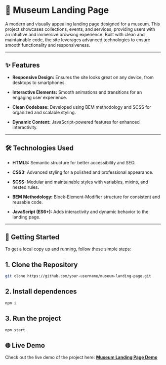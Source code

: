 # 🎨 Museum Landing Page

A modern and visually appealing landing page designed for a museum. This project showcases collections, events, and services, providing users with an intuitive and immersive browsing experience. Built with clean and maintainable code, the site leverages advanced technologies to ensure smooth functionality and responsiveness.

---

## ✨ Features

- **Responsive Design:**
  Ensures the site looks great on any device, from desktops to smartphones.

- **Interactive Elements:**
  Smooth animations and transitions for an engaging user experience.

- **Clean Codebase:**
  Developed using BEM methodology and SCSS for organized and scalable styling.

- **Dynamic Content:**
  JavaScript-powered features for enhanced interactivity.

---

## 🛠️ Technologies Used

- **HTML5:**
  Semantic structure for better accessibility and SEO.

- **CSS3:**
  Advanced styling for a polished and professional appearance.

- **SCSS:**
  Modular and maintainable styles with variables, mixins, and nested rules.

- **BEM Methodology:**
  Block-Element-Modifier structure for consistent and reusable code.

- **JavaScript (ES6+):**
  Adds interactivity and dynamic behavior to the landing page.

---

## 🚀 Getting Started

To get a local copy up and running, follow these simple steps:

## 1. Clone the Repository
```bash
git clone https://github.com/your-username/museum-landing-page.git
```
## 2. Install dependences
```bash
npm i
```
## 3. Run the project
```bash
npm start
```

## 🌐 Live Demo

Check out the live demo of the project here:
[**Museum Landing Page Demo**](https://github.com/natamrshn/Museum_Landing)
